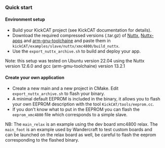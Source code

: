 ### Quick start

#### Environment setup
- Build your KickCAT project (see KickCAT documentation for details).
- Download the required compressed versions (.tar.gz) of [Nuttx](https://github.com/apache/nuttx/releases/tag/nuttx-12.6.0), [Nuttx-apps](https://github.com/apache/nuttx-apps/releases/tag/nuttx-12.6.0) and [arm-gnu-toolchaine](https://developer.arm.com/-/media/Files/downloads/gnu/13.2.rel1/binrel/arm-gnu-toolchain-13.2.rel1-x86_64-arm-none-eabi.tar.xz?rev=e434b9ea4afc4ed7998329566b764309&hash=CA590209F5774EE1C96E6450E14A3E26) and paste them in `kickCAT/examples/slave/nuttx/xmc4800/build_nuttx`.
- Use the `export_nuttx_archive.sh` to build and deploy your app.

Note: this setup was tested on Ubuntu version 22.04 using the Nuttx version 12.6.0 and gcc (arm-gmu-toolchaine) version 13.2.1


#### Create your own application

- Create a new main and a new project in CMake. Edit `export_nuttx_archive.sh` to flash your binary.
- A minimal default EEPROM is included in the binary, it allows you to flash your own EEPROM description with the tool `KickCAT/tools/eeprom.cc`.
- If you don't know what to put in the EEPROM you can flash the `eeprom_xmc4800` file which corresponds to a simple slave.


NB: The `main_relax` is an example using the dev board xmc4800 relax.
The `main_foot` is an example used by Wandercraft to test custom boards and can be launched on the relax board as well, be careful to flash the eeprom corresponding to the flashed binary.